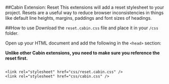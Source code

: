 ##Cabin Extension: Reset
This extensions will add a reset stylesheet to your project. Resets are a useful way to reduce browser inconsistencies in things like default line heights, margins, paddings and font sizes of headings.

##How to use
Download the <code>reset.cabin.css</code> file and place it in your <code>/css</code> folder. 

Open up your HTML document and add the following in the <code>&lt;head&gt;</code> section:

<b>Unlike other Cabin extensions, you need to make sure you reference the reset first.</b>

<pre><code>
&lt;link rel="stylesheet" href="css/reset.cabin.css" /&gt;
&lt;link rel="stylesheet" href="css/cabin.css" /&gt;
</code></pre>